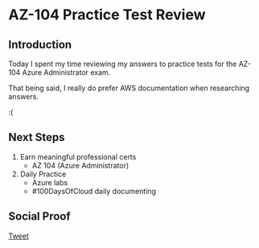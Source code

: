
# AZ-104 Practice Test Review

## Introduction

Today I spent my time reviewing my answers to practice tests for the AZ-104 Azure Administrator exam. 

That being said, I really do prefer AWS documentation when researching answers.

:(

## Next Steps

1) Earn meaningful professional certs
    - AZ 104 (Azure Administrator)
2) Daily Practice
    - Azure labs
    - #100DaysOfCloud daily documenting

## Social Proof

[Tweet]()
